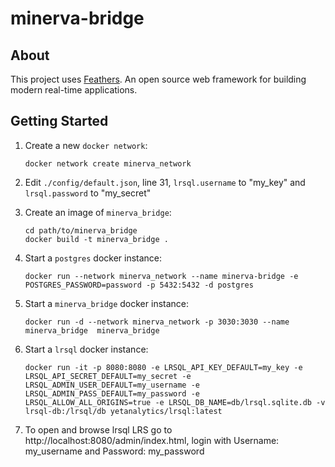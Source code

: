 # minerva-bridge

> 

## About

This project uses [Feathers](http://feathersjs.com). An open source web framework for building modern real-time applications.

## Getting Started

1. Create a new `docker network`:
    ```
    docker network create minerva_network
    ```

2. Edit `./config/default.json`, line 31, `lrsql.username` to "my_key" and `lrsql.password` to "my_secret"

3. Create an image of `minerva_bridge`:
    ```
    cd path/to/minerva_bridge
    docker build -t minerva_bridge .
    ```

4. Start a `postgres` docker instance:
    
    ```
    docker run --network minerva_network --name minerva-bridge -e POSTGRES_PASSWORD=password -p 5432:5432 -d postgres
    ```

5. Start a `minerva_bridge` docker instance:

    ```
    docker run -d --network minerva_network -p 3030:3030 --name minerva_bridge  minerva_bridge
    ```

6. Start a `lrsql` docker instance:

    ```
    docker run -it -p 8080:8080 -e LRSQL_API_KEY_DEFAULT=my_key -e LRSQL_API_SECRET_DEFAULT=my_secret -e LRSQL_ADMIN_USER_DEFAULT=my_username -e LRSQL_ADMIN_PASS_DEFAULT=my_password -e LRSQL_ALLOW_ALL_ORIGINS=true -e LRSQL_DB_NAME=db/lrsql.sqlite.db -v lrsql-db:/lrsql/db yetanalytics/lrsql:latest
    ```

7. To open and browse lrsql LRS go to http://localhost:8080/admin/index.html, login with Username: my_username and Password: my_password
